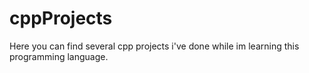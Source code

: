 # cppProjects
Here you can find several cpp projects i've done while im learning this programming language.
